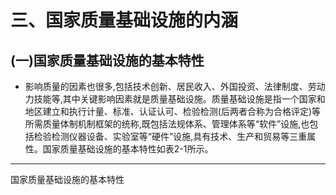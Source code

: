 # 三、国家质量基础设施的内涵

## (一)国家质量基础设施的基本特性
- 影响质量的因素也很多,包括技术创新、居民收入、外国投资、法律制度、劳动力技能等,其中关键影响因素就是质量基础设施。质量基础设施是指一个国家和地区建立和执行计量、标准、认证认可、检验检测(后两者合称为合格评定)等所需质量体制机制框架的统称,既包括法规体系、管理体系等“软件”设施,也包括检验检测仪器设备、实验室等“硬件”设施,具有技术、生产和贸易等三重属性。国家质量基础设施的基本特性如表2-1所示。  
-----------
国家质量基础设施的基本特性
